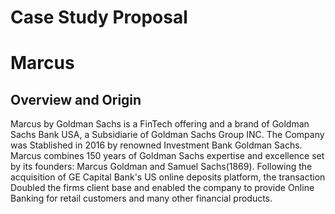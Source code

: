 # Case Study Proposal
# Marcus

## Overview and Origin

Marcus by Goldman Sachs is a FinTech offering and a brand of Goldman Sachs Bank USA, a Subsidiarie of Goldman Sachs Group INC.
The Company was Stablished in 2016 by renowned Investment Bank Goldman Sachs. Marcus combines 150 years of Goldman Sachs expertise and excellence set by its founders: Marcus Goldman and Samuel Sachs(1869). Following the acquisition of GE Capital Bank's US online deposits platform, the transaction Doubled the firms client base and enabled the company to provide Online Banking for retail customers and many other financial products.
